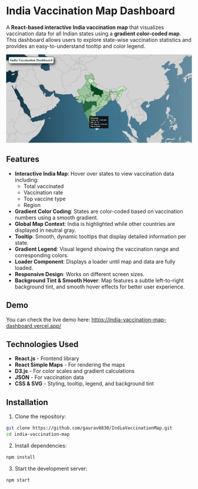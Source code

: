 
# India Vaccination Map Dashboard

A **React-based interactive India vaccination map** that visualizes vaccination data for all Indian states using a **gradient color-coded map**. This dashboard allows users to explore state-wise vaccination statistics and provides an easy-to-understand tooltip and color legend.  

![india-vacc-map-screenshot.png](india-vacc-map-screenshot.png)


## Features

- **Interactive India Map**: Hover over states to view vaccination data including:
  - Total vaccinated
  - Vaccination rate
  - Top vaccine type
  - Region
- **Gradient Color Coding**: States are color-coded based on vaccination numbers using a smooth gradient.
- **Global Map Context**: India is highlighted while other countries are displayed in neutral gray.
- **Tooltip**: Smooth, dynamic tooltips that display detailed information per state.
- **Gradient Legend**: Visual legend showing the vaccination range and corresponding colors.
- **Loader Component**: Displays a loader until map and data are fully loaded.
- **Responsive Design**: Works on different screen sizes.
- **Background Tint & Smooth Hover**: Map features a subtle left-to-right background tint, and smooth hover effects for better user experience.



## Demo

You can check the live demo here: https://india-vaccination-map-dashboard.vercel.app/
## Technologies Used

- **React.js** - Frontend library  
- **React Simple Maps** - For rendering the maps  
- **D3.js** - For color scales and gradient calculations  
- **JSON** - For vaccination data  
- **CSS & SVG** - Styling, tooltip, legend, and background tint  


## Installation

1. Clone the repository:

```bash
git clone https://github.com/gaurav0830/IndiaVaccinationMap.git
cd india-vaccination-map
```
2. Install dependencies:

```bash
npm install
```

3. Start the development server:

```bash
npm start
```
    
